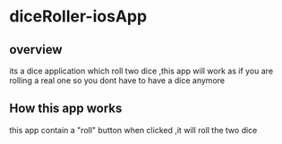 # diceRoller-iosApp
## overview
its a dice application which roll two dice ,this app will work as if you are rolling a real one so you dont have to have a dice anymore

## How this app works
this app contain a "roll" button when clicked ,it will roll the two dice 

